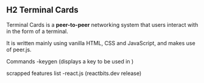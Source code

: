 ## H2 Terminal Cards

Terminal Cards is a **peer-to-peer** networking system that users interact with in the form of a terminal.

It is written mainly using vanilla HTML, CSS and JavaScript, and makes use of peer.js. 

Commands
-keygen (displays a key to be used in )

scrapped features list
-react.js (reactbits.dev release)
